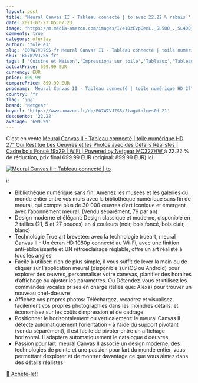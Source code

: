 ```yaml
---
layout: post
title: 'Meural Canvas II - Tableau connecté | to avec 22.22 % rabais '
date: 2021-07-23 05:07:23
image: 'https://m.media-amazon.com/images/I/41OzEvpQenL._SL500_._SL400_.jpg'
comments: true
category: ofertas
author: 'tole.es'
slug: 'B07W7VJ7S5-fr Meural Canvas II - Tableau connecté | toile numérique HD...'
sku: 'B07W7VJ7S5-fr'
tags: [ 'Cuisine et Maison','Impressions sur toile','Tableaux','Tableaux, posters et arts décoratifs','netgear', ]
actualPrice: 699.99 EUR
currency: EUR
price: 699.99
comparePrice: 899.99 EUR
prodname: 'Meural Canvas II - Tableau connecté | toile numérique HD 27” Qui Restitue Les Oeuvres et les Photos avec des Détails Réalistes | Cadre bois Foncé 19x29 | WiFi | Powered by Netgear  MC327HW '
country: 'fr'
flag: '🇫🇷'
brand: 'Netgear'
buyurl: 'https://www.amazon.fr/dp/B07W7VJ7S5/?tag=tolees0d-21'
descuento: '22.22'
average: '699.99'
---
```


C'est en vente [Meural Canvas II - Tableau connecté | toile numérique HD 27” Qui Restitue Les Oeuvres et les Photos avec des Détails Réalistes | Cadre bois Foncé 19x29 | WiFi | Powered by Netgear  MC327HW ](https://www.amazon.fr/dp/B07W7VJ7S5/?tag=tolees0d-21)  à  22.22 % de réduction, prix final  699.99 EUR (original: 899.99 EUR) ici:

[![Meural Canvas II - Tableau connecté | to](https://m.media-amazon.com/images/I/41OzEvpQenL._SL500_._SL400_.jpg)](https://www.amazon.fr/dp/B07W7VJ7S5/?tag=tolees0d-21)

ℹ️:

- Bibliothèque numérique sans fin: Amenez les musées et les galeries du monde entier entre vos murs avec la bibliothèque numérique sans fin de meural, qui compte plus de 30 000 œuvres d’art iconique et émergent avec l’abonnement meural. (Vendu séparément, 79 par an)
- Design moderne et élégant: Design classique et moderne, disponible en 2 tailles (21, 5 et 27 pouces) en 4 couleurs (noir, bois foncé, bois clair, blanc)
- Technologie True art brevetée: avec la technologie trueart, meural Canvas II - Un écran HD 1080p connecté au Wi-Fi, avec une finition anti-éblouissante et UN rétroéclairage réglable, offre un art réaliste à tous les angles
- Facile à utiliser: rien de plus simple, il vous suffit de lever la main ou de cliquer sur l’application meural (disponible sur iOS ou Android) pour explorer des œuvres, personnaliser votre canevas, planifier des horaires d’affichage ou ajuster les paramètres. Ou Détendez-vous et utilisez les commandes vocales prises en charge (telles que: Alexa) pour trouver un nouveau chef-dœuvre
- Affichez vos propres photos: Téléchargez, recadrez et visualisez facilement vos propres photographies dans les moindres détails, et économisez sur les coûts dimpression et de cadrage
- Positionner le horizontalement ou verticalement: le meural Canvas II détecte automatiquement l’orientation - à l’aide du support pivotant (vendu séparément), il est facile de pivoter entre un affichage horizontal. Il adaptera automatiquement le catalogue d’oeuvres
- Passion pour lart: meural Canvas II associe un design moderne, des technologies de pointe et une passion pour lart du monde entier, vous permettant dexplorer et de montrer davantage ce que vous aimez dans des détails réalistes

[🛒 Achète-le!!](https://www.amazon.fr/dp/B07W7VJ7S5/?tag=tolees0d-21)
